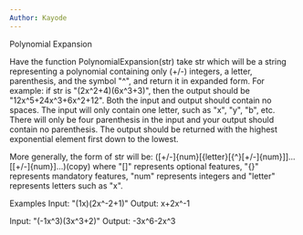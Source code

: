 ```yaml
---
Author: Kayode
---
```


Polynomial Expansion

Have the function PolynomialExpansion(str) take str which will be a string representing a polynomial containing only (+/-) integers, a letter, parenthesis, and the symbol "^", and return it in expanded form. For example: if str is "(2x^2+4)(6x^3+3)", then the output should be "12x^5+24x^3+6x^2+12". Both the input and output should contain no spaces. The input will only contain one letter, such as "x", "y", "b", etc. There will only be four parenthesis in the input and your output should contain no parenthesis. The output should be returned with the highest exponential element first down to the lowest.

More generally, the form of str will be: ([+/-]{num}[{letter}[{^}[+/-]{num}]]...[[+/-]{num}]...)(copy) where "[]" represents optional features, "{}" represents mandatory features, "num" represents integers and "letter" represents letters such as "x".


Examples
Input: "(1x)(2x^-2+1)"
Output: x+2x^-1

Input: "(-1x^3)(3x^3+2)"
Output: -3x^6-2x^3